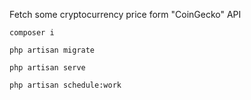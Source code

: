 Fetch some cryptocurrency price form "CoinGecko" API 

`composer i`

`php artisan migrate`

`php artisan serve`

`php artisan schedule:work`
